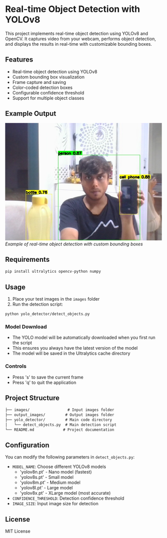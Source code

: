 # Real-time Object Detection with YOLOv8

This project implements real-time object detection using YOLOv8 and OpenCV. It captures video from your webcam, performs object detection, and displays the results in real-time with customizable bounding boxes.

## Features

- Real-time object detection using YOLOv8
- Custom bounding box visualization
- Frame capture and saving
- Color-coded detection boxes
- Configurable confidence threshold
- Support for multiple object classes

## Example Output

![Object Detection Example](output_images/OP_frame_20250602_164249.jpg)
*Example of real-time object detection with custom bounding boxes*

## Requirements

```bash
pip install ultralytics opencv-python numpy
```

## Usage

1. Place your test images in the `images` folder
2. Run the detection script:
```bash
python yolo_detector/detect_objects.py
```

### Model Download
- The YOLO model will be automatically downloaded when you first run the script
- This ensures you always have the latest version of the model
- The model will be saved in the Ultralytics cache directory

### Controls
- Press 's' to save the current frame
- Press 'q' to quit the application

## Project Structure

```
├── images/                 # Input images folder
├── output_images/         # Output images folder
├── yolo_detector/         # Main code directory
│   └── detect_objects.py  # Main detection script
└── README.md             # Project documentation
```

## Configuration

You can modify the following parameters in `detect_objects.py`:
- `MODEL_NAME`: Choose different YOLOv8 models
  - 'yolov8n.pt' - Nano model (fastest)
  - 'yolov8s.pt' - Small model
  - 'yolov8m.pt' - Medium model
  - 'yolov8l.pt' - Large model
  - 'yolov8x.pt' - XLarge model (most accurate)
- `CONFIDENCE_THRESHOLD`: Detection confidence threshold
- `IMAGE_SIZE`: Input image size for detection

## License

MIT License 